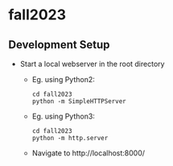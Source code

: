 # fall2023

## Development Setup
- Start a local webserver in the root directory
  - Eg. using Python2:
    
    ```
    cd fall2023
    python -m SimpleHTTPServer
    ```
  - Eg. using Python3:
    
    ```
    cd fall2023
    python -m http.server
    ```
  - Navigate to http://localhost:8000/
